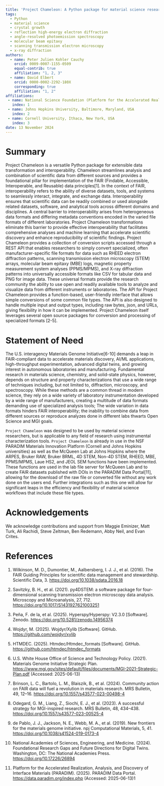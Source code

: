 ```yaml
---
title: 'Project Chameleon: A Python package for material science research'
tags:
  - Python
  - material science
  - crystal growth
  - reflection high-energy electron diffraction
  - angle-resolved photoemission spectroscopy
  - molecular beam epitaxy
  - scanning transmission electron microscopy
  - x-ray diffraction
authors:
  - name: Peter Julien Kohler Cauchy
    orcid: 0009-0007-1155-0509
    equal-contrib: true
    affiliation: "1, 2, 3"
  - name: David Elbert
    orcid: 0000-0002-2292-180X
    corresponding: true
    affiliation: "1, 2"
affiliations:
 - name: National Science Foundation (Platform for the Accelerated Realization, Analysis, and Discovery of Interface Materials (PARADIM))
   index: 1
 - name: Johns Hopkins University, Baltimore, Maryland, USA
   index: 2
 - name: Cornell University, Ithaca, New York, USA
   index: 3
date: 13 November 2024
---
```


# Summary

Project Chameleon is a versatile Python package for extensible data transformation and interoperability. Chameleon streamlines analysis and combination of scientific data from different sources and provides a foundational pillar for implementation of the FAIR (Findable, Accessible, Interoperable, and Reusable) data principles[1]. In the context of FAIR, interoperability refers to the ability of diverse datasets, tools, and systems to seamlessly interact, integrate, and exchange data. Interoperability ensures that scientific data can be readily combined or used alongside related datasets, software, and analytical tools across different domains and disciplines.  A central barrier to interoperability arises from heterogeneous data formats and differing metadata conventions encoded in the varied file formats of different laboratories.  Project Chameleon transformations eliminate this barrier to provide effective interoperability that facilitates comprehensive analyses and machine learning that accelerate scientific discovery and enhance reproducibility of scientific findings.
Project Chameleon provides a collection of conversion scripts accessed through a REST API that enables researchers to simply convert specialized, often manufacturer-specific file formats for data such as RHEED electron diffraction patterns, scanning transmission electron microscopy (STEM) arrays, molecular beam epitaxy (MBE) logs, magnetic property measurement system analyses (PPMS/MPMS), and X-ray diffraction patterns into universally accessible formats like CSV for tabular data and PNG for image data. These universal formats provide the research community the ability to use open and readily available tools to analyze and visualize data from different instruments or laboratories. The API for Project Chameleon provides a function-based, user-friendly interface that allows simple conversions of some common file types. The API is also designed to handle multiple input and output types, including raw bytes, json, and URLs, giving flexibility in how it can be implemented. Project Chameleon itself leverages several open source packages for conversion and processing of specialized formats [2-5].  

# Statement of Need

The U.S. interagency Materials Genome Initiative[6-10] demands a leap in FAIR-compliant data to accelerate materials discovery, AI/ML applications, high-throughput experimentation, advanced digital twins, and growing interest in autonomous laboratories and manufacturing. Fundamental research in materials science, chemistry, and solid-state physics, however, depends on structure and property characterizations that use a wide range of techniques including, but not limited to, diffraction, microscopy, and spectroscopy. While these methods are a common thread in modern science, they rely on a wide variety of laboratory instrumentation developed by a wide range of manufacturers, creating a multitude of data formats demanding use of specialized analysis tools; The wide variation in data formats hinders FAIR interoperability; the inability to combine data from different sources or reproduce analyzes done in different labs thwarts Open Science and MGI goals. 

`Project Chameleon` was designed to be used by material science researchers, but is applicable to any field of research using instrumental characterization tools. `Project Chameleon` is already in use in the NSF PARADIM Materials Innovation Platform (Cornell and Johns Hopkins universities) as well as the McQueen Lab at Johns Hopkins where the ARPES, Bruker RAW, Bruker BRML, 4D STEM, Non-4D STEM, RHEED, MBE, PPMS/MPMS, Laue HS2, and JEOL SEM functions have been implemented. These functions are used in the lab file server for McQueen Lab and to create FAIR datasets published with DOIs in the PARADIM Data Portal[11], allowing for the download of the raw file or converted file without any work done on the users end. Further integrations such as this one will allow for significant leaps in the efficiency and flexibility of material science workflows that include these file types. 
  
# Acknowledgements 

We acknowledge contributions and support from Maggie Eminizer, Matt Turk, Ali Rachidi, Steve Zeltman, Ben Redemann, Abby Neil, and Evan Crites.  

# References 

1. Wilkinson, M. D., Dumontier, M., Aalbersberg, I. J. J., et al. (2016). The FAIR Guiding Principles for scientific data management and stewardship. Scientific Data, 3. https://doi.org/10.1038/sdata.2016.18

2. Savitzky, B. H., et al. (2021). py4DSTEM: a software package for four-dimensional scanning transmission electron microscopy data analysis. Microscopy and Microanalysis, 27, 712. https://doi.org/10.1017/S1431927621003251

3. Peña, F. de la, et al. (2025). Hyperspy/Hyperspy: V2.3.0 [Software]. Zenodo. https://doi.org/10.5281/zenodo.14956374

4. Wojdyr, M. (2025). Wojdyr/Xylib [Software]. GitHub. https://github.com/wojdyr/xylib

5. HTMDEC. (2025). Htmdec/Htmdec_formats [Software]. GitHub. https://github.com/htmdec/htmdec_formats

6. U.S. White House Office of Science and Technology Policy. (2021). Materials Genome Initiative Strategic Plan. https://www.mgi.gov/sites/default/files/documents/MGI-2021-Strategic-Plan.pdf (Accessed: 2025-06-13)

7. Brinson, L. C., Bartolo, L. M., Blaiszik, B., et al. (2024). Community action on FAIR data will fuel a revolution in materials research. MRS Bulletin, 49, 12–16. https://doi.org/10.1557/s43577-023-00498-4

8. Odegard, G. M., Liang, Z., Siochi, E. J., et al. (2023). A successful strategy for MGI-inspired research. MRS Bulletin, 48, 434–438. https://doi.org/10.1557/s43577-023-00525-4

9. de Pablo, J. J., Jackson, N. E., Webb, M. A., et al. (2019). New frontiers for the materials genome initiative. npj Computational Materials, 5, 41. https://doi.org/10.1038/s41524-019-0173-4

10. National Academies of Sciences, Engineering, and Medicine. (2024). Foundational Research Gaps and Future Directions for Digital Twins. Washington, DC: The National Academies Press. https://doi.org/10.17226/26894

11. Platform for the Accelerated Realization, Analysis, and Discovery of Interface Materials (PARADIM). (2025). PARADIM Data Portal. https://data.paradim.org/index.php (Accessed: 2025-06-13)1